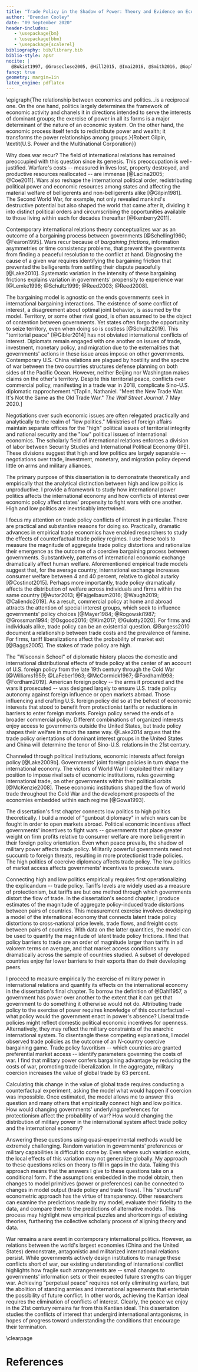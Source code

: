 ```yaml
---
title: "Trade Policy in the Shadow of Power: Theory and Evidence on Economic Openness and Coercive Diplomacy"
author: "Brendan Cooley"
date: "09 September 2020"
header-includes:
   - \usepackage{bm}
   - \usepackage{bbm}
   - \usepackage{scalerel}
bibliography: bib/library.bib
biblio-style: apsr
nocite: |
  @Bukiet1997, @Groseclose2005, @Hill2015, @Imai2016, @Smith2016, @Goplerud2019
fancy: true
geometry: margin=1in
latex_engine: pdflatex
---
```





\epigraph{The relationship between economics and politics...is a reciprocal one. On the one hand, politics largely determines the framework of economic activity and chanels it in directions intended to serve the interests of dominant groups; the exercise of power in all its forms is a major determinant of the nature of an economic system. On the other hand, the economic process itself tends to redistribute power and wealth; it transforms the power relationships among groups.}{Robert Gilpin, \textit{U.S. Power and the Multinational Corporation}}

Why does war recur? The field of international relations has remained preoccupied with this question since its genesis. This preoccupation is well-justified. Warfare's costs -- measured in lives lost, property destroyed, and productive resources reallocated -- are immense [@Lacina2005; @Coe2011]. Wars also reshape the international political order, redistributing political power and economic resources among states and affecting the material welfare of belligerents and non-belligerents alike [@Gilpin1981]. The Second World War, for example, not only revealed mankind's destructive potential but also shaped the world that came after it, dividing it into distinct political orders and circumscribing the opportunities available to those living within each for decades thereafter [@Ikenberry2011].

Contemporary international relations theory conceptualizes war as an outcome of a bargaining process between governments [@Schelling1960; @Fearon1995]. Wars recur because of *bargaining frictions*, information asymmetries or time consistency problems, that prevent the governments from finding a peaceful resolution to the conflict at hand. Diagnosing the cause of a given war requires identifying the bargaining friction that prevented the belligerents from settling their dispute peacefully [@Lake2010]. Systematic variation in the intensity of these bargaining frictions explains variation in governments' propensity to experience war [@Lemke1996; @Schultz1999; @Reed2003; @Reed2008].

The bargaining model is agnostic on the ends governments seek in international bargaining interactions. The existence of some conflict of interest, a disagreement about optimal joint behavior, is assumed by the model. Territory, or some other rival good, is often assumed to be the object of contention between governments. Yet states often forgo the opportunity to seize territory, even when doing so is costless [@Schultz2019]. This "territorial peace" [@Gibler2014] has not obviated international conflicts of interest. Diplomats remain engaged with one another on issues of trade, investment, monetary policy, and migration due to the externalities that governments' actions in these issue areas impose on other governments. Contemporary U.S.-China relations are plagued by hostility and the spectre of war between the two countries structures defense planning on both sides of the Pacific Ocean. However, neither Beijing nor Washington makes claims on the other's territory. Despite this territorial peace, conflicts over commercial policy, manifesting in a trade war in 2018, complicate Sino-U.S. diplomatic rapprochement.^[Taplin, Nathaniel. "Meet the New Trade War. It's Not the Same as the Old Trade War." *The Wall Street Journal*. 7 May 2020.]

Negotiations over such economic issues are often relegated practically and analytically to the realm of "low politics." Ministries of foreign affairs maintain separate offices for the "high" political issues of territorial integrity and national security and the "low" political issues of international economics. The scholarly field of international relations enforces a division of labor between Security Studies and International Political Economy (IPE). These divisions suggest that high and low politics are largely separable -- negotiations over trade, investment, monetary, and migration policy depend little on arms and military alliances.

The primary purpose of this dissertation is to demonstrate theoretically and empirically that the analytical distinction between high and low politics is unproductive. I provide a framework to study how international power politics affects the international economy and how conflicts of interest over economic policy affect states' propensity to fight wars with one another. High and low politics are inextricably intertwined.

I focus my attention on trade policy conflicts of interest in particular. There are practical and substantive reasons for doing so. Practically, dramatic advances in empirical trade economics have enabled researchers to study the effects of counterfactual trade policy regimes. I use these tools to measure the magnitude of aggregate trade policy distortions and rationalize their emergence as the outcome of a coercive bargaining process between governments. Substantively, patterns of international economic exchange dramatically affect human welfare. Aforementioned empirical trade models suggest that, for the average country, international exchange increases consumer welfare between 4 and 40 percent, relative to global autarky [@Costinot2015]. Perhaps more importantly, trade policy dramatically affects the distribution of welfare across individuals and firms within the same country [@Autor2013; @Fajgelbaum2016; @Waugh2019; @Caliendo2019]. As a result, commercial policy at home and abroad attracts the attention of special interest groups, which seek to influence governments' policy choices [@Mayer1984; @Rogowski1987; @Grossman1994; @Osgood2016; @Kim2017; @Gulotty2020]. For firms and individuals alike, trade policy can be an existential question. @Burgess2010 document a relationship between trade costs and the prevalence of famine. For firms, tariff liberalizations affect the probability of market exit [@Baggs2005]. The stakes of trade policy are high. 

The "Wisconsin School" of diplomatic history places the domestic and international distributional effects of trade policy at the center of an account of U.S. foreign policy from the late 19th century through the Cold War [@Williams1959; @LaFeber1963; @McCormick1967; @Fordham1998; @Fordham2019]. American foreign policy -- the arms it procured and the wars it prosecuted -- was designed largely to ensure U.S. trade policy autonomy against foreign influence or open markets abroad. Those influencing and crafting U.S. foreign policy did so at the behest of economic interests that stood to benefit from protectionist tariffs or reductions in barriers to enter foreign markets. Foreign policy served the ends of a broader commercial policy. Different combinations of organized interests enjoy access to governments outside the United States, but trade policy shapes their welfare in much the same way. @Lake2014 argues that the trade policy orientations of dominant interest groups in the United States and China will determine the tenor of Sino-U.S. relations in the 21st century.  

Channeled through political institutions, economic interests affect foreign policy [@Lake2009b]. Governments' joint foreign policies in turn shape the international economy. The victors of World War II exploited their military position to impose rival sets of economic institutions, rules governing international trade, on other governments within their political orbits [@McKenzie2008]. These economic institutions shaped the flow of world trade throughout the Cold War and the development prospects of the economies embedded within each regime [@Gowa1993].

The dissertation's first chapter connects low politics to high politics theoretically. I build a model of "gunboat diplomacy" in which wars can be fought in order to open markets abroad. Political economic incentives affect governments' incentives to fight wars -- governments that place greater weight on firm profits relative to consumer welfare are more belligerent in their foreign policy orientation. Even when peace prevails, the shadow of military power affects trade policy. Militarily powerful governments need not succumb to foreign threats, resulting in more protectionist trade policies. The high politics of coercive diplomacy affects trade policy. The low politics of market access affects governments' incentives to prosecute wars. 

Connecting high and low politics empirically requires first operationalizing the explicandum -- trade policy. Tariffs levels are widely used as a measure of protectionism, but tariffs are but one method through which governments distort the flow of trade. In the dissertation's second chapter, I produce estimates of the magnitude of aggregate policy-induced trade distortions between pairs of countries. This measurement exercise involves developing a model of the international economy that connects latent trade policy distortions to cross-national price levels, trade flows, and freight costs between pairs of countries. With data on the latter quantities, the model can be used to quantify the magnitude of latent trade policy frictions. I find that policy barriers to trade are an order of magnitude larger than tariffs in ad valorem terms on average, and that market access conditions vary dramatically across the sample of countries studied. A subset of developed countries enjoy far lower barriers to their exports than do their developing peers.

I proceed to measure empirically the exercise of military power in international relations and quantify its effects on the international economy in the dissertation's final chapter. To borrow the definition of @Dahl1957, a government has power over another to the extent that it can get that government to do something it otherwise would not do. Attributing trade policy to the exercise of power requires knowledge of this counterfactual -- what policy would the government enact in power's absence? Liberal trade policies might reflect domestic political economic incentives for openness. Alternatively, they may reflect the military constraints of the anarchic international system. To disentangle these competing explanations, I model observed trade policies as the outcome of an $N$-country coercive bargaining game. Trade policy favoritism -- which countries are granted preferential market access -- identify parameters governing the costs of war. I find that military power confers bargaining advantage by reducing the costs of war, promoting trade liberalization. In the aggregate, military coercion increases the value of global trade by 63 percent.

Calculating this change in the value of global trade requires conducting a counterfactual experiment, asking the model what would happen if coercion was impossible. Once estimated, the model allows me to answer this question and many others that empirically connect high and low politics. How would changing governments' underlying preferences for protectionism affect the probability of war? How would changing the distribution of military power in the international system affect trade policy and the international economy?

Answering these questions using quasi-experimental methods would be extremely challenging. Random variation in governments' preferences or military capabilities is difficult to come by. Even where such variation exists, the local effects of this variation may not generalize globally. My approach to these questions relies on theory to fill in gaps in the data. Taking this approach means that the answers I give to these questions take on a conditional form. If the assumptions embedded in the model obtain, then changes to model primitives (power or preferences) can be connected to changes in model output (trade policy and trade flows). This "structural" econometric approach has the virtue of transparency. Other researchers can examine the predictions made by my model, evaluate their fidelity to the data, and compare them to the predictions of alternative models. This process may highlight new empirical puzzles and shortcomings of existing theories, furthering the collective scholarly process of aligning theory and data. 

War remains a rare event in contemporary international politics. However, as relations between the world's largest economies (China and the United States) demonstrate, antagonistic and militarized international relations persist. While governments actively design institutions to manage these conflicts short of war, our existing understanding of international conflict highlights how fragile such arrangements are -- small changes to governments' information sets or their expected future strengths can trigger war. Achieving "perpetual peace" requires not only eliminating warfare, but the abolition of standing armies and international agreements that entertain the possibility of future conflict. In other words, achieving the Kantian ideal requires the elimination of conflicts of interest. Clearly, the peace we enjoy in the 21st century remains far from this Kantian ideal. This dissertation studies the conflicts of interest that undergird international antagonisms, in hopes of progress toward understanding the conditions that encourage their termination.

\clearpage

# References
